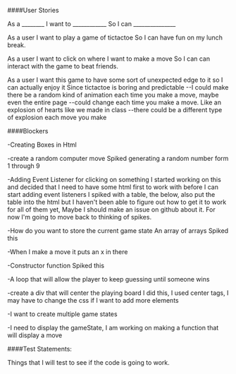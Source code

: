 ####User StoriesAs a ________ I want to ____________ So I can _______________As a user I want to play a game of tictactoe So I can have fun on my lunch break.As a user I want to click on where I want to make a move So I can can interact with the game to beat friends.As a user I want this game to have some sort of unexpected edge to it so I can actually enjoy it Sincetictactoe is boring and predictable--I could make there be a random kind of animation each time you make a move, maybe even the entire page--could change each time you make a move. Like an explosion of hearts like we made in class--there could be a different type of explosion each move you make####Blockers-Creating Boxes in Html-create a random computer moveSpiked generating a random number form 1 through 9-Adding Event Listener for clicking on somethingI started working on this and decided that I need to have some html first to work withbefore I can start adding event listenersI spiked with a table, the below, also put the table into the html but I haven't been able tofigure out how to get it to work for all of them yet, Maybe I should make an issue on githubabout it. For now I'm going to move back to thinking of spikes.-How do you want to store the current game stateAn array of arraysSpiked this-When I make a move it puts an x in there-Constructor functionSpiked this-A loop that will allow the player to keep guessing until someone wins-create a div that will center the playing boardI did this, I used center tags, I may have to change the css if I want to add more elements-I want to create multiple game states-I need to display the gameState, I am working on making a function that will display a move####Test Statements:Things that I will test to see if the code is going to work.